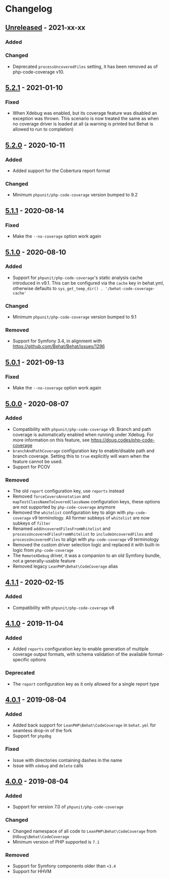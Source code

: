 # Changelog

## [Unreleased] - 2021-xx-xx
### Added
### Changed
- Deprecated `processUncoveredFiles` setting, it has been removed as of php-code-coverage v10.

## [5.2.1] - 2021-01-10
### Fixed
- When Xdebug was enabled, but its coverage feature was disabled an exception was thrown. This scenario is now treated
  the same as when no coverage driver is loaded at all (a warning is printed but Behat is allowed to run to completion)

## [5.2.0] - 2020-10-11
### Added
 - Added support for the Cobertura report format

### Changed
 - Minimum `phpunit/php-code-coverage` version bumped to 9.2

## [5.1.1] - 2020-08-14
### Fixed
 - Make the `--no-coverage` option work again

## [5.1.0] - 2020-08-10
### Added
 - Support for `phpunit/php-code-coverage`'s static analysis cache introduced in v9.1. This can be configured via the `cache` key in behat.yml, otherwise defaults to `sys_get_temp_dir() . '/behat-code-coverage-cache'`

### Changed
 - Minimum `phpunit/php-code-coverage` version bumped to 9.1

### Removed
 - Support for Symfony 3.4, in alignment with https://github.com/Behat/Behat/issues/1296

## [5.0.1] - 2021-09-13
### Fixed
 - Make the `--no-coverage` option work again

## [5.0.0] - 2020-08-07
### Added
 - Compatibility with `phpunit/php-code-coverage` v9. Branch and path coverage is automatically enabled when running under Xdebug. For more information on this feature, see https://doug.codes/php-code-coverage
 - `branchAndPathCoverage` configuration key to enable/disable path and branch coverage. Setting this to `true` explicitly will warn when the feature cannot be used.
 - Support for PCOV
### Removed
 - The old `report` configuration key, use `reports` instead
 - Removed `forceCoversAnnotation` and `mapTestClassNameToCoveredClassName` configuration keys, these options are not supported by `php-code-coverage` anymore
 - Removed the `whitelist` configuration key to align with `php-code-coverage` v9 terminology. All former subkeys of `whitelist` are now subkeys of `filter`
 - Renamed `addUncoveredFilesFromWhitelist` and `processUncoveredFilesFromWhitelist` to `includeUncoveredFiles` and `processUncoveredFiles` to align with `php-code-coverage` v9 terminology
 - Removed the custom driver selection logic and replaced it with built-in logic from `php-code-coverage`
 - The `RemoteXDebug` driver, it was a companion to an old Symfony bundle, not a generally-usable feature
 - Removed legacy `LeanPHP\Behat\CodeCoverage` alias

## [4.1.1] - 2020-02-15
### Added
 - Compatibility with `phpunit/php-code-coverage` v8

## [4.1.0] - 2019-11-04
### Added
 - Added `reports` configuration key to enable generation of multiple coverage output formats, with schema validation of the available format-specific options
### Deprecated
 - The `report` configuration key as it only allowed for a single report type

## [4.0.1] - 2019-08-04
### Added
 - Added back support for `LeanPHP\Behat\CodeCoverage` in `behat.yml` for seamless drop-in of the fork
 - Support for `phpdbg`
### Fixed
 - Issue with directories containing dashes in the name
 - Issue with `xdebug` and `delete` calls

## [4.0.0] - 2019-08-04
### Added
 - Support for version 7.0 of `phpunit/php-code-coverage`
### Changed
 - Changed namespace of all code to `LeanPHP\Behat\CodeCoverage` from `DVDoug\Behat\CodeCoverage`
 - Minimum version of PHP supported is `7.1`
### Removed
 - Support for Symfony components older than `<3.4`
 - Support for HHVM

[Unreleased]: https://github.com/dvdoug/behat-code-coverage/compare/v5.2.1...master

[5.2.1]: https://github.com/dvdoug/behat-code-coverage/compare/v5.2.0...v5.2.1
[5.2.0]: https://github.com/dvdoug/behat-code-coverage/compare/v5.1.1...v5.2.0
[5.1.1]: https://github.com/dvdoug/behat-code-coverage/compare/v5.1.0...v5.1.1
[5.1.0]: https://github.com/dvdoug/behat-code-coverage/compare/v5.0.1...v5.1.0
[5.0.1]: https://github.com/dvdoug/behat-code-coverage/compare/v5.0.0...v5.0.1
[5.0.0]: https://github.com/dvdoug/behat-code-coverage/compare/v4.1.1...v5.0.0
[4.1.1]: https://github.com/dvdoug/behat-code-coverage/compare/v4.1.0...v4.1.1
[4.1.0]: https://github.com/dvdoug/behat-code-coverage/compare/v4.0.1...v4.1.0
[4.0.1]: https://github.com/dvdoug/behat-code-coverage/compare/v4.0.0...v4.0.1
[4.0.0]: https://github.com/dvdoug/behat-code-coverage/compare/v3.4.1...v4.0.0
